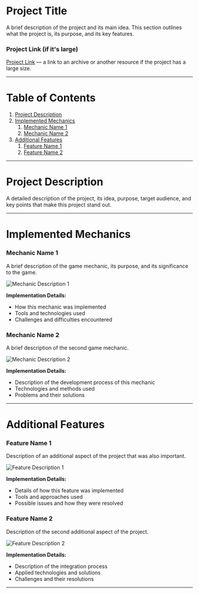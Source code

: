 # Project Title

A brief description of the project and its main idea. This section outlines what the project is, its purpose, and its key features.

### Project Link (if it's large)
[Project Link](#) — a link to an archive or another resource if the project has a large size.

---

# Table of Contents

1. [Project Description](#project-description)
2. [Implemented Mechanics](#implemented-mechanics)
   1. [Mechanic Name 1](#mechanic-name-1)
   2. [Mechanic Name 2](#mechanic-name-2)
3. [Additional Features](#additional-features)
   1. [Feature Name 1](#feature-name-1)
   2. [Feature Name 2](#feature-name-2)

---

# Project Description

A detailed description of the project, its idea, purpose, target audience, and key points that make this project stand out.

---

# Implemented Mechanics

### Mechanic Name 1

A brief description of the game mechanic, its purpose, and its significance to the game.

![Mechanic Description 1](path_to_image)

**Implementation Details:**
- How this mechanic was implemented
- Tools and technologies used
- Challenges and difficulties encountered

### Mechanic Name 2

A brief description of the second game mechanic.

![Mechanic Description 2](path_to_image)

**Implementation Details:**
- Description of the development process of this mechanic
- Technologies and methods used
- Problems and their solutions

---

# Additional Features

### Feature Name 1

Description of an additional aspect of the project that was also important.

![Feature Description 1](path_to_image)

**Implementation Details:**
- Details of how this feature was implemented
- Tools and approaches used
- Possible issues and how they were resolved

### Feature Name 2

Description of the second additional aspect of the project.

![Feature Description 2](path_to_image)

**Implementation Details:**
- Description of the integration process
- Applied technologies and solutions
- Challenges and their resolutions

---

